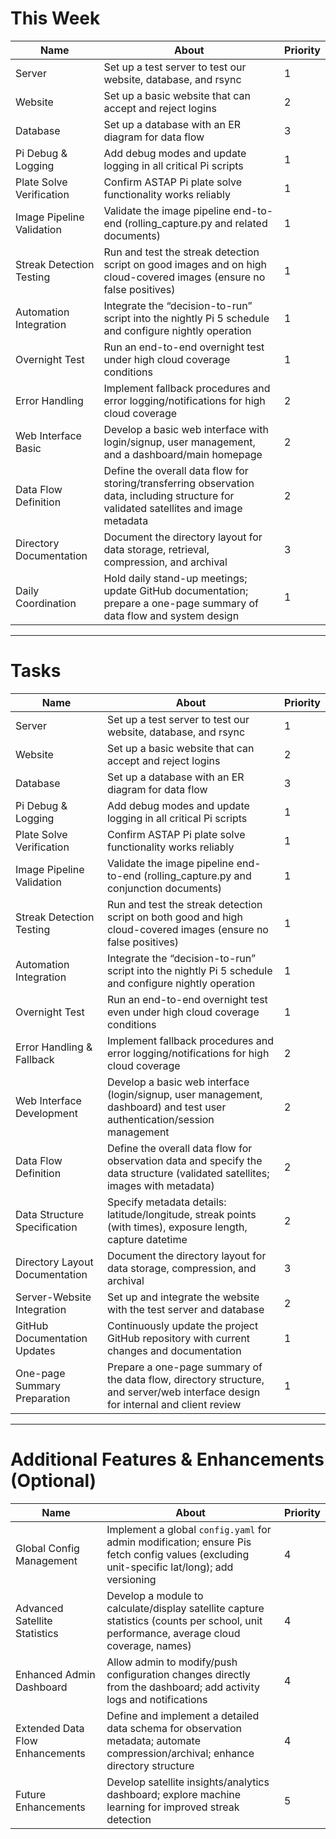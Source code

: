 # This Week

| Name                        | About                                                                                                                                         | Priority |
| --------------------------- | --------------------------------------------------------------------------------------------------------------------------------------------- | -------- |
| Server                      | Set up a test server to test our website, database, and rsync                                                                                | 1        |
| Website                     | Set up a basic website that can accept and reject logins                                                                                      | 2        |
| Database                    | Set up a database with an ER diagram for data flow                                                                                            | 3        |
| Pi Debug & Logging          | Add debug modes and update logging in all critical Pi scripts                                                                                 | 1        |
| Plate Solve Verification    | Confirm ASTAP Pi plate solve functionality works reliably                                                                                   | 1        |
| Image Pipeline Validation   | Validate the image pipeline end-to-end (rolling_capture.py and related documents)                                                             | 1        |
| Streak Detection Testing    | Run and test the streak detection script on good images and on high cloud-covered images (ensure no false positives)                             | 1        |
| Automation Integration      | Integrate the “decision-to-run” script into the nightly Pi 5 schedule and configure nightly operation                                          | 1        |
| Overnight Test              | Run an end-to-end overnight test under high cloud coverage conditions                                                                         | 1        |
| Error Handling              | Implement fallback procedures and error logging/notifications for high cloud coverage                                                         | 2        |
| Web Interface Basic         | Develop a basic web interface with login/signup, user management, and a dashboard/main homepage                                                 | 2        |
| Data Flow Definition        | Define the overall data flow for storing/transferring observation data, including structure for validated satellites and image metadata       | 2        |
| Directory Documentation     | Document the directory layout for data storage, retrieval, compression, and archival                                                           | 3        |
| Daily Coordination          | Hold daily stand-up meetings; update GitHub documentation; prepare a one-page summary of data flow and system design                             | 1        |

---

# Tasks

| Name                        | About                                                                                                                                         | Priority |
| --------------------------- | --------------------------------------------------------------------------------------------------------------------------------------------- | -------- |
| Server                      | Set up a test server to test our website, database, and rsync                                                                                 | 1        |
| Website                     | Set up a basic website that can accept and reject logins                                                                                      | 2        |
| Database                    | Set up a database with an ER diagram for data flow                                                                                            | 3        |
| Pi Debug & Logging          | Add debug modes and update logging in all critical Pi scripts                                                                                 | 1        |
| Plate Solve Verification    | Confirm ASTAP Pi plate solve functionality works reliably                                                                                   | 1        |
| Image Pipeline Validation   | Validate the image pipeline end-to-end (rolling_capture.py and conjunction documents)                                                         | 1        |
| Streak Detection Testing    | Run and test the streak detection script on both good and high cloud-covered images (ensure no false positives)                                 | 1        |
| Automation Integration      | Integrate the “decision-to-run” script into the nightly Pi 5 schedule and configure nightly operation                                          | 1        |
| Overnight Test              | Run an end-to-end overnight test even under high cloud coverage conditions                                                                   | 1        |
| Error Handling & Fallback   | Implement fallback procedures and error logging/notifications for high cloud coverage                                                         | 2        |
| Web Interface Development   | Develop a basic web interface (login/signup, user management, dashboard) and test user authentication/session management                         | 2        |
| Data Flow Definition        | Define the overall data flow for observation data and specify the data structure (validated satellites; images with metadata)                   | 2        |
| Data Structure Specification| Specify metadata details: latitude/longitude, streak points (with times), exposure length, capture datetime                                      | 2        |
| Directory Layout Documentation | Document the directory layout for data storage, compression, and archival                                                                   | 3        |
| Server-Website Integration  | Set up and integrate the website with the test server and database                                                                            | 2        |
| GitHub Documentation Updates| Continuously update the project GitHub repository with current changes and documentation                                                       | 1        |
| One-page Summary Preparation| Prepare a one-page summary of the data flow, directory structure, and server/web interface design for internal and client review                  | 1        |

---

# Additional Features & Enhancements (Optional)

| Name                         | About                                                                                                                                         | Priority |
| ---------------------------- | --------------------------------------------------------------------------------------------------------------------------------------------- | -------- |
| Global Config Management     | Implement a global `config.yaml` for admin modification; ensure Pis fetch config values (excluding unit-specific lat/long); add versioning      | 4        |
| Advanced Satellite Statistics| Develop a module to calculate/display satellite capture statistics (counts per school, unit performance, average cloud coverage, names)       | 4        |
| Enhanced Admin Dashboard     | Allow admin to modify/push configuration changes directly from the dashboard; add activity logs and notifications                                | 4        |
| Extended Data Flow Enhancements| Define and implement a detailed data schema for observation metadata; automate compression/archival; enhance directory structure                | 4        |
| Future Enhancements          | Develop satellite insights/analytics dashboard; explore machine learning for improved streak detection                                           | 5        |
